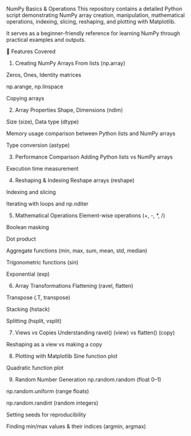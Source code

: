 NumPy Basics & Operations
This repository contains a detailed Python script demonstrating NumPy array creation, manipulation, mathematical operations, indexing, slicing, reshaping, and plotting with Matplotlib.

It serves as a beginner-friendly reference for learning NumPy through practical examples and outputs.

📌 Features Covered
1. Creating NumPy Arrays
From lists (np.array)

Zeros, Ones, Identity matrices

np.arange, np.linspace

Copying arrays

2. Array Properties
Shape, Dimensions (ndim)

Size (size), Data type (dtype)

Memory usage comparison between Python lists and NumPy arrays

Type conversion (astype)

3. Performance Comparison
Adding Python lists vs NumPy arrays

Execution time measurement

4. Reshaping & Indexing
Reshape arrays (reshape)

Indexing and slicing

Iterating with loops and np.nditer

5. Mathematical Operations
Element-wise operations (+, -, *, /)

Boolean masking

Dot product

Aggregate functions (min, max, sum, mean, std, median)

Trigonometric functions (sin)

Exponential (exp)

6. Array Transformations
Flattening (ravel, flatten)

Transpose (.T, transpose)

Stacking (hstack)

Splitting (hsplit, vsplit)

7. Views vs Copies
Understanding ravel() (view) vs flatten() (copy)

Reshaping as a view vs making a copy

8. Plotting with Matplotlib
Sine function plot

Quadratic function plot

9. Random Number Generation
np.random.random (float 0–1)

np.random.uniform (range floats)

np.random.randint (random integers)

Setting seeds for reproducibility

Finding min/max values & their indices (argmin, argmax)
